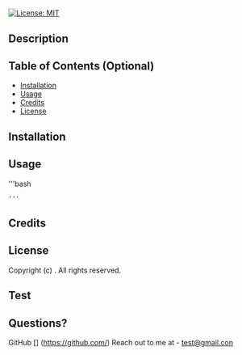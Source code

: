 #

[![License: MIT](https://img.shields.io/badge/License-MIT-blue.svg)](https://opensource.org/license/MIT)

## Description

## Table of Contents (Optional)

- [Installation](#installation)
- [Usage](#usage)
- [Credits](#credits)
- [License](#license)

## Installation

## Usage

'''bash

    '''

## Credits

## License

Copyright (c) . All rights reserved.

## Test

## Questions?

GitHub [] (https://github.com/)
Reach out to me at - [test@gmail.con](mailto://test@gmail.con)
